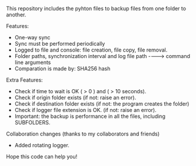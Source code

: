 This repository includes the pyhton files to backup files from one folder to another.

Features:
* One-way sync
* Sync must be performed periodically
* Logged to file and console: file creation, file copy, file removal.
* Folder paths, synchronization interval and log file path ----> command line arguments
* Comparation is made by: SHA256 hash

Extra Features:
- Check if time to wait is OK ( > 0 ) and ( > 10 seconds).
- Check if origin folder exists (if not: raise an error).
- Check if destination folder exists (if not: the program creates the folder)
- Check if logger file extension is OK. (if not: raise an error).
- Important: the backup is performance in all the files, including SUBFOLDERS.

Collaboration changes (thanks to my collaborators and friends)
+ Added rotating logger.


Hope this code can help you!

